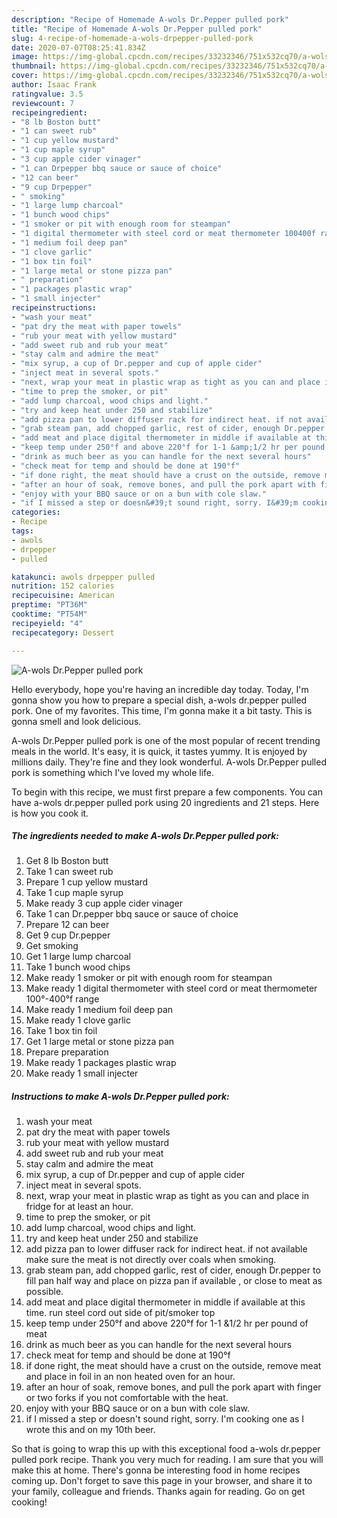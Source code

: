 ```yaml
---
description: "Recipe of Homemade A-wols Dr.Pepper pulled pork"
title: "Recipe of Homemade A-wols Dr.Pepper pulled pork"
slug: 4-recipe-of-homemade-a-wols-drpepper-pulled-pork
date: 2020-07-07T08:25:41.834Z
image: https://img-global.cpcdn.com/recipes/33232346/751x532cq70/a-wols-drpepper-pulled-pork-recipe-main-photo.jpg
thumbnail: https://img-global.cpcdn.com/recipes/33232346/751x532cq70/a-wols-drpepper-pulled-pork-recipe-main-photo.jpg
cover: https://img-global.cpcdn.com/recipes/33232346/751x532cq70/a-wols-drpepper-pulled-pork-recipe-main-photo.jpg
author: Isaac Frank
ratingvalue: 3.5
reviewcount: 7
recipeingredient:
- "8 lb Boston butt"
- "1 can sweet rub"
- "1 cup yellow mustard"
- "1 cup maple syrup"
- "3 cup apple cider vinager"
- "1 can Drpepper bbq sauce or sauce of choice"
- "12 can beer"
- "9 cup Drpepper"
- " smoking"
- "1 large lump charcoal"
- "1 bunch wood chips"
- "1 smoker or pit with enough room for steampan"
- "1 digital thermometer with steel cord or meat thermometer 100400f range"
- "1 medium foil deep pan"
- "1 clove garlic"
- "1 box tin foil"
- "1 large metal or stone pizza pan"
- " preparation"
- "1 packages plastic wrap"
- "1 small injecter"
recipeinstructions:
- "wash your meat"
- "pat dry the meat with paper towels"
- "rub your meat with yellow mustard"
- "add sweet rub and rub your meat"
- "stay calm and admire the meat"
- "mix syrup, a cup of Dr.pepper and cup of apple cider"
- "inject meat in several spots."
- "next, wrap your meat in plastic wrap as tight as you can and place in fridge for at least an hour."
- "time to prep the smoker, or pit"
- "add lump charcoal, wood chips and light."
- "try and keep heat under 250 and stabilize"
- "add pizza pan to lower diffuser rack for indirect heat. if not available make sure the meat is not directly over coals when smoking."
- "grab steam pan, add chopped garlic, rest of cider, enough Dr.pepper to fill pan half way and place on pizza pan if available , or close to meat as possible."
- "add meat and place digital thermometer in middle if available at this time. run steel cord out side of pit/smoker top"
- "keep temp under 250°f and above 220°f for 1-1 &amp;1/2 hr per pound of meat"
- "drink as much beer as you can handle for the next several hours"
- "check meat for temp and should be done at 190°f"
- "if done right, the meat should have a crust on the outside, remove meat and place in foil in an non heated oven for an hour."
- "after an hour of soak, remove bones, and pull the pork apart with finger or two forks if you not comfortable with the heat."
- "enjoy with your BBQ sauce or on a bun with cole slaw."
- "if I missed a step or doesn&#39;t sound right, sorry. I&#39;m cooking one as I wrote this and on my 10th beer."
categories:
- Recipe
tags:
- awols
- drpepper
- pulled

katakunci: awols drpepper pulled 
nutrition: 152 calories
recipecuisine: American
preptime: "PT36M"
cooktime: "PT54M"
recipeyield: "4"
recipecategory: Dessert

---
```



![A-wols Dr.Pepper pulled pork](https://img-global.cpcdn.com/recipes/33232346/751x532cq70/a-wols-drpepper-pulled-pork-recipe-main-photo.jpg)

Hello everybody, hope you're having an incredible day today. Today, I'm gonna show you how to prepare a special dish, a-wols dr.pepper pulled pork. One of my favorites. This time, I'm gonna make it a bit tasty. This is gonna smell and look delicious.

A-wols Dr.Pepper pulled pork is one of the most popular of recent trending meals in the world. It's easy, it is quick, it tastes yummy. It is enjoyed by millions daily. They're fine and they look wonderful. A-wols Dr.Pepper pulled pork is something which I've loved my whole life.




To begin with this recipe, we must first prepare a few components. You can have a-wols dr.pepper pulled pork using 20 ingredients and 21 steps. Here is how you cook it.

##### The ingredients needed to make A-wols Dr.Pepper pulled pork:

1. Get 8 lb Boston butt
1. Take 1 can sweet rub
1. Prepare 1 cup yellow mustard
1. Take 1 cup maple syrup
1. Make ready 3 cup apple cider vinager
1. Take 1 can Dr.pepper bbq sauce or sauce of choice
1. Prepare 12 can beer
1. Get 9 cup Dr.pepper
1. Get  smoking
1. Get 1 large lump charcoal
1. Take 1 bunch wood chips
1. Make ready 1 smoker or pit with enough room for steampan
1. Make ready 1 digital thermometer with steel cord or meat thermometer 100°-400°f range
1. Make ready 1 medium foil deep pan
1. Make ready 1 clove garlic
1. Take 1 box tin foil
1. Get 1 large metal or stone pizza pan
1. Prepare  preparation
1. Make ready 1 packages plastic wrap
1. Make ready 1 small injecter




##### Instructions to make A-wols Dr.Pepper pulled pork:

1. wash your meat
1. pat dry the meat with paper towels
1. rub your meat with yellow mustard
1. add sweet rub and rub your meat
1. stay calm and admire the meat
1. mix syrup, a cup of Dr.pepper and cup of apple cider
1. inject meat in several spots.
1. next, wrap your meat in plastic wrap as tight as you can and place in fridge for at least an hour.
1. time to prep the smoker, or pit
1. add lump charcoal, wood chips and light.
1. try and keep heat under 250 and stabilize
1. add pizza pan to lower diffuser rack for indirect heat. if not available make sure the meat is not directly over coals when smoking.
1. grab steam pan, add chopped garlic, rest of cider, enough Dr.pepper to fill pan half way and place on pizza pan if available , or close to meat as possible.
1. add meat and place digital thermometer in middle if available at this time. run steel cord out side of pit/smoker top
1. keep temp under 250°f and above 220°f for 1-1 &amp;1/2 hr per pound of meat
1. drink as much beer as you can handle for the next several hours
1. check meat for temp and should be done at 190°f
1. if done right, the meat should have a crust on the outside, remove meat and place in foil in an non heated oven for an hour.
1. after an hour of soak, remove bones, and pull the pork apart with finger or two forks if you not comfortable with the heat.
1. enjoy with your BBQ sauce or on a bun with cole slaw.
1. if I missed a step or doesn&#39;t sound right, sorry. I&#39;m cooking one as I wrote this and on my 10th beer.




So that is going to wrap this up with this exceptional food a-wols dr.pepper pulled pork recipe. Thank you very much for reading. I am sure that you will make this at home. There's gonna be interesting food in home recipes coming up. Don't forget to save this page in your browser, and share it to your family, colleague and friends. Thanks again for reading. Go on get cooking!
